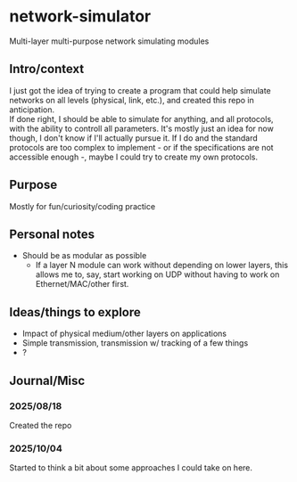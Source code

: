 # network-simulator
Multi-layer multi-purpose network simulating modules

## Intro/context
I just got the idea of trying to create a program that could help simulate networks on all levels
(physical, link, etc.), and created this repo in anticipation.\
If done right, I should be able to simulate for anything, and all protocols, with the
ability to controll all parameters.
It's mostly just an idea for now though, I don't know if I'll actually pursue it. If I do and the
standard protocols are too complex to implement - or if the specifications are not accessible
enough -, maybe I could try to create my own protocols.

## Purpose
Mostly for fun/curiosity/coding practice

## Personal notes
- Should be as modular as possible
  - If a layer N module can work without depending on lower layers, this allows 
me to, say, start working on UDP without having to work on Ethernet/MAC/other
first.

## Ideas/things to explore
- Impact of physical medium/other layers on applications
- Simple transmission, transmission w/ tracking of a few things
- ?

## Journal/Misc
### 2025/08/18
Created the repo
### 2025/10/04
Started to think a bit about some approaches I could take on here.